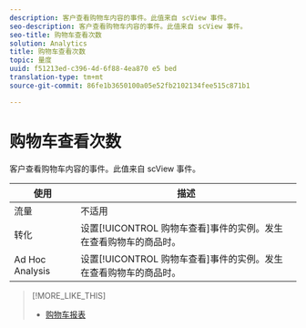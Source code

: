 ```yaml
---
description: 客户查看购物车内容的事件。此值来自 scView 事件。
seo-description: 客户查看购物车内容的事件。此值来自 scView 事件。
seo-title: 购物车查看次数
solution: Analytics
title: 购物车查看次数
topic: 量度
uuid: f51213ed-c396-4d-6f88-4ea870 e5 bed
translation-type: tm+mt
source-git-commit: 86fe1b3650100a05e52fb2102134fee515c871b1

---
```



# 购物车查看次数

客户查看购物车内容的事件。此值来自 scView 事件。

| 使用 | 描述 |
|---|---|
| 流量 | 不适用 |
| 转化 | 设置[!UICONTROL 购物车查看]事件的实例。发生在查看购物车的商品时。 |
| Ad Hoc Analysis | 设置[!UICONTROL 购物车查看]事件的实例。发生在查看购物车的商品时。 |

>[!MORE_LIKE_THIS]
>
>* [购物车报表](/help/components/c-variables/dimensionslist/reports-shopping-cart.md)

